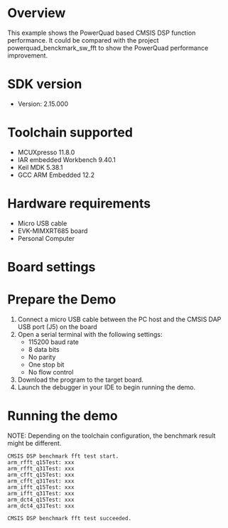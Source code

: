 Overview
========
This example shows the PowerQuad based CMSIS DSP function performance.
It could be compared with the project powerquad_benckmark_sw_fft to show the PowerQuad performance improvement.

SDK version
===========
- Version: 2.15.000

Toolchain supported
===================
- MCUXpresso  11.8.0
- IAR embedded Workbench  9.40.1
- Keil MDK  5.38.1
- GCC ARM Embedded  12.2

Hardware requirements
=====================
- Micro USB cable
- EVK-MIMXRT685 board
- Personal Computer

Board settings
==============


Prepare the Demo
================
1.  Connect a micro USB cable between the PC host and the CMSIS DAP USB port (J5) on the board
2.  Open a serial terminal with the following settings:
    - 115200 baud rate
    - 8 data bits
    - No parity
    - One stop bit
    - No flow control
3.  Download the program to the target board.
4.  Launch the debugger in your IDE to begin running the demo.

Running the demo
================
NOTE: Depending on the toolchain configuration, the benchmark result might be different.
~~~~~~~~~~~~~~~~~~~~~
CMSIS DSP benchmark fft test start.
arm_rfft_q15Test: xxx
arm_rfft_q31Test: xxx
arm_cfft_q15Test: xxx
arm_cfft_q31Test: xxx
arm_ifft_q15Test: xxx
arm_ifft_q31Test: xxx
arm_dct4_q15Test: xxx
arm_dct4_q31Test: xxx

CMSIS DSP benchmark fft test succeeded.
~~~~~~~~~~~~~~~~~~~~~
